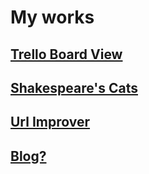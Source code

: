 # My works
## [Trello Board View](https://stefnotch.github.io/trello-board-view/)

## [Shakespeare's Cats](https://stefnotch.github.io/shakespeares-cats/)

## [Url Improver](https://stefnotch.github.io/url-catpressor/)


## [Blog?](https://stefnotch.github.io/blog/)

<!--QuantumSheet-->
<!--Downline-->
